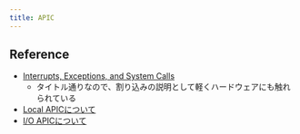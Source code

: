 ```yaml
---
title: APIC
---
```


## Reference
* [Interrupts, Exceptions, and System Calls](http://www.cse.iitm.ac.in/~chester/courses/16o_os/slides/6_Interrupts.pdf)
  * タイトル通りなので、割り込みの説明として軽くハードウェアにも触れられている
* [Local APICについて](https://mmi.hatenablog.com/entry/2017/03/27/202656)
* [I/O APICについて](https://mmi.hatenablog.com/entry/2017/04/09/132708)
